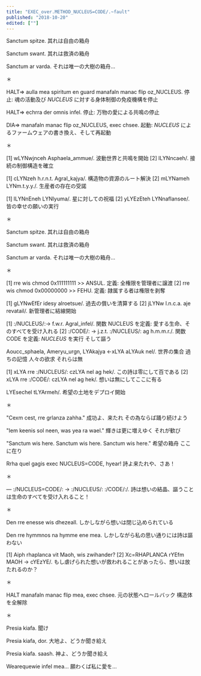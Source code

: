 ```yaml
---
title: "EXEC_over.METHOD_NUCLEUS=CODE/.~fault"
published: "2018-10-20"
edited: [""]
---
```


Sanctum spitze.
其れは自由の箱舟

Sanctum swant.
其れは救済の箱舟

Sanctum ar varda.
それは唯一の大樹の箱舟…

＊

HALT=> aulla mea spiritum en guard manafaln manac flip oz_NUCLEUS.
停止: 魂の活動及び *NUCLEUS* に対する身体制御の免疫機構を停止

HALT=> echrra der omnis infel.
停止: 万物の愛による共鳴の停止

DIA=> manafaln manac flip oz_NUCLEUS, exec chsee.
起動: *NUCLEUS* によるファームウェアの書き換え、そして再起動

＊

[1] wLYNwjnceh Asphaela_ammue/.
波動世界と共鳴を開始
[2] lLYNncaeh/.
接続の制御構造を確立

[1] cLYNzeh h.r.n.t. Agral_kajya/.
構造物の資源のルート解決
[2] mLYNameh LYNm.t.y.y./.
生産者の存在の受諾

[1] lLYNnEneh LYNlyuma/.
星に対しての祝福
[2] yLYEzEteh LYNnaflansee/.
皆の幸せの願いの実行

＊

Sanctum spitze.
其れは自由の箱舟

Sanctum swant.
其れは救済の箱舟

Sanctum ar varda.
それは唯一の大樹の箱舟…

＊

[1] rre wis chmod 0x111111111 >> ANSUL.
定義: 全権限を管理者に譲渡
[2] rre wis chmod 0x00000000 >> FEHU.
定義: 隷属する者は権限を剥奪

[1] gLYNwEfEr idesy alroetsue/.
過去の償いを清算する
[2] jLYNw l.n.c.a. aje revatail/.
新管理者に結線開始

[1] :/NUCLEUS/:-> f.w.r. Agral_infel/.
関数 NUCLEUS を定義: 愛する生命、そのすべてを受け入れる
[2] :/CODE/: -> j.z.t. :/NUCLEUS/: ag h.m.m.r./.
関数 CODE を定義: *NUCLEUS* を実行 そして謳う

Aoucc_sphaela, Ameryu_urgn, LYAkajya <-xLYA aLYAuk nel/.
世界の集合 過ちの記憶 人々の欲求 それらは無

[1] xLYA rre :/NUCLEUS/: czLYA nel ag hek/.
この詩は零にして百である
[2] xLYA rre :/CODE/: czLYA nel ag hek/.
想いは無にしてここに有る

LYEsechel tLYArmeh/.
希望の土地をデプロイ開始

＊

"Cexm cest, rre grlanza zahha."
成功よ、来たれ その為ならば踊り続けよう

"Iem keenis sol neen, was yea ra wael."
輝きは更に増えゆく それが歓び

"Sanctum wis here. Sanctum wis here. Sanctum wis here."
希望の箱舟 ここに在り

Rrha quel gagis exec NUCLEUS=CODE, hyear!
詩よ来たれや、さあ！

＊

― :/NUCLEUS=CODE/: -> :/NUCLEUS/: :/CODE/:/.
詩は想いの結晶、謳うことは生命のすべてを受け入れること！

＊

Den rre enesse wis dhezeall.
しかしながら想いは閉じ込められている

Den rre hymmnos na hymme ene mea.
しかしながら私の思い通りには詩は謳わない

[1] Aiph rhaplanca vit Maoh, wis zwihander?
[2] Xc=RHAPLANCA rYEfm MAOH -> cYEzYE/.
もし虐げられた想いが救われることがあったら、想いは放たれるのか？

＊

HALT manafaln manac flip mea, exec chsee.
元の状態へロールバック 構造体を全解除

＊

Presia kiafa.
聞け

Presia kiafa, dor.
大地よ、どうか聞き給え

Presia kiafa. saash.
神よ、どうか聞き給え

Wearequewie infel mea…
願わくば私に愛を…
